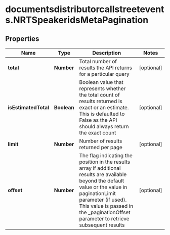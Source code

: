 # documentsdistributorcallstreetevents.NRTSpeakeridsMetaPagination

## Properties

Name | Type | Description | Notes
------------ | ------------- | ------------- | -------------
**total** | **Number** | Total number of results the API returns for a particular query | [optional] 
**isEstimatedTotal** | **Boolean** | Boolean value that represents whether the total count of results returned is exact or an estimate. This is defaulted to False as the API should always return the exact count | [optional] 
**limit** | **Number** | Number of results returned per page | [optional] 
**offset** | **Number** | The flag indicating the position in the results array if additional results are available beyond the default value or the value in paginationLimit parameter (if used). This value is passed in the _paginationOffset parameter to retrieve subsequent results | [optional] 


